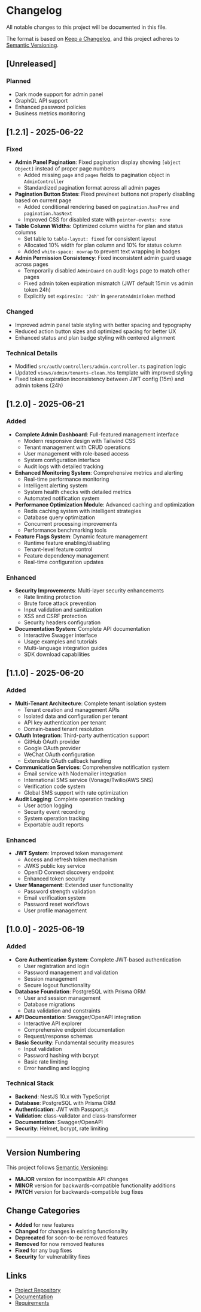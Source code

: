 # Changelog

All notable changes to this project will be documented in this file.

The format is based on [Keep a Changelog](https://keepachangelog.com/en/1.0.0/),
and this project adheres to [Semantic Versioning](https://semver.org/spec/v2.0.0.html).

## [Unreleased]

### Planned
- Dark mode support for admin panel
- GraphQL API support
- Enhanced password policies
- Business metrics monitoring

## [1.2.1] - 2025-06-22

### Fixed
- **Admin Panel Pagination**: Fixed pagination display showing `[object Object]` instead of proper page numbers
  - Added missing `page` and `pages` fields to pagination object in `AdminController`
  - Standardized pagination format across all admin pages
- **Pagination Button States**: Fixed prev/next buttons not properly disabling based on current page
  - Added conditional rendering based on `pagination.hasPrev` and `pagination.hasNext`
  - Improved CSS for disabled state with `pointer-events: none`
- **Table Column Widths**: Optimized column widths for plan and status columns
  - Set table to `table-layout: fixed` for consistent layout
  - Allocated 10% width for plan column and 10% for status column
  - Added `white-space: nowrap` to prevent text wrapping in badges
- **Admin Permission Consistency**: Fixed inconsistent admin guard usage across pages
  - Temporarily disabled `AdminGuard` on audit-logs page to match other pages
  - Fixed admin token expiration mismatch (JWT default 15min vs admin token 24h)
  - Explicitly set `expiresIn: '24h'` in `generateAdminToken` method

### Changed
- Improved admin panel table styling with better spacing and typography
- Reduced action button sizes and optimized spacing for better UX
- Enhanced status and plan badge styling with centered alignment

### Technical Details
- Modified `src/auth/controllers/admin.controller.ts` pagination logic
- Updated `views/admin/tenants-clean.hbs` template with improved styling
- Fixed token expiration inconsistency between JWT config (15m) and admin tokens (24h)

## [1.2.0] - 2025-06-21

### Added
- **Complete Admin Dashboard**: Full-featured management interface
  - Modern responsive design with Tailwind CSS
  - Tenant management with CRUD operations
  - User management with role-based access
  - System configuration interface
  - Audit logs with detailed tracking
- **Enhanced Monitoring System**: Comprehensive metrics and alerting
  - Real-time performance monitoring
  - Intelligent alerting system
  - System health checks with detailed metrics
  - Automated notification system
- **Performance Optimization Module**: Advanced caching and optimization
  - Redis caching system with intelligent strategies
  - Database query optimization
  - Concurrent processing improvements
  - Performance benchmarking tools
- **Feature Flags System**: Dynamic feature management
  - Runtime feature enabling/disabling
  - Tenant-level feature control
  - Feature dependency management
  - Real-time configuration updates

### Enhanced
- **Security Improvements**: Multi-layer security enhancements
  - Rate limiting protection
  - Brute force attack prevention
  - Input validation and sanitization
  - XSS and CSRF protection
  - Security headers configuration
- **Documentation System**: Complete API documentation
  - Interactive Swagger interface
  - Usage examples and tutorials
  - Multi-language integration guides
  - SDK download capabilities

## [1.1.0] - 2025-06-20

### Added
- **Multi-Tenant Architecture**: Complete tenant isolation system
  - Tenant creation and management APIs
  - Isolated data and configuration per tenant
  - API key authentication per tenant
  - Domain-based tenant resolution
- **OAuth Integration**: Third-party authentication support
  - GitHub OAuth provider
  - Google OAuth provider
  - WeChat OAuth configuration
  - Extensible OAuth callback handling
- **Communication Services**: Comprehensive notification system
  - Email service with Nodemailer integration
  - International SMS service (Vonage/Twilio/AWS SNS)
  - Verification code system
  - Global SMS support with rate optimization
- **Audit Logging**: Complete operation tracking
  - User action logging
  - Security event recording
  - System operation tracking
  - Exportable audit reports

### Enhanced
- **JWT System**: Improved token management
  - Access and refresh token mechanism
  - JWKS public key service
  - OpenID Connect discovery endpoint
  - Enhanced token security
- **User Management**: Extended user functionality
  - Password strength validation
  - Email verification system
  - Password reset workflows
  - User profile management

## [1.0.0] - 2025-06-19

### Added
- **Core Authentication System**: Complete JWT-based authentication
  - User registration and login
  - Password management and validation
  - Session management
  - Secure logout functionality
- **Database Foundation**: PostgreSQL with Prisma ORM
  - User and session management
  - Database migrations
  - Data validation and constraints
- **API Documentation**: Swagger/OpenAPI integration
  - Interactive API explorer
  - Comprehensive endpoint documentation
  - Request/response schemas
- **Basic Security**: Fundamental security measures
  - Input validation
  - Password hashing with bcrypt
  - Basic rate limiting
  - Error handling and logging

### Technical Stack
- **Backend**: NestJS 10.x with TypeScript
- **Database**: PostgreSQL with Prisma ORM
- **Authentication**: JWT with Passport.js
- **Validation**: class-validator and class-transformer
- **Documentation**: Swagger/OpenAPI
- **Security**: Helmet, bcrypt, rate limiting

---

## Version Numbering

This project follows [Semantic Versioning](https://semver.org/):

- **MAJOR** version for incompatible API changes
- **MINOR** version for backwards-compatible functionality additions
- **PATCH** version for backwards-compatible bug fixes

## Change Categories

- **Added** for new features
- **Changed** for changes in existing functionality
- **Deprecated** for soon-to-be removed features
- **Removed** for now removed features
- **Fixed** for any bug fixes
- **Security** for vulnerability fixes

## Links

- [Project Repository](https://github.com/your-org/auth-service)
- [Documentation](./CLAUDE.md)
- [Requirements](./REQUIREMENTS.md)